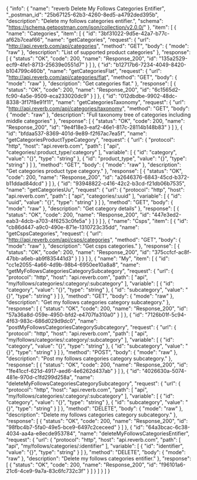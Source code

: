 {
  "info": {
    "name": "reverb Delete My Follows Categories Entifier",
    "_postman_id": "25b67125-62b3-4260-8ed5-a4792ded395b",
    "description": "Delete my follows categories entifier.",
    "schema": "https://schema.getpostman.com/json/collection/v2.0.0/"
  },
  "item": [
    {
      "name": "Categories",
      "item": [
        {
          "id": "3bf31022-9d5e-42a7-b77c-af62b7ceaf66",
          "name": "getCategories",
          "request": {
            "url": "http://api.reverb.com/api/categories",
            "method": "GET",
            "body": {
              "mode": "raw"
            },
            "description": "List of supported product categories"
          },
          "response": [
            {
              "status": "OK",
              "code": 200,
              "name": "Response_200",
              "id": "135a2529-ecf9-4fe1-8713-25639e0551d7"
            }
          ]
        },
        {
          "id": "b12717b6-7234-4049-8420-b104799c460b",
          "name": "getCategoriesFlat",
          "request": {
            "url": "http://api.reverb.com/api/categories/flat",
            "method": "GET",
            "body": {
              "mode": "raw"
            },
            "description": "Get categories flat."
          },
          "response": [
            {
              "status": "OK",
              "code": 200,
              "name": "Response_200",
              "id": "6c1565d2-fc90-4a5e-9509-eca233020dc9"
            }
          ]
        },
        {
          "id": "012dbdbe-9902-48dc-8338-3f17f8e91f11",
          "name": "getCategoriesTaxonomy",
          "request": {
            "url": "http://api.reverb.com/api/categories/taxonomy",
            "method": "GET",
            "body": {
              "mode": "raw"
            },
            "description": "Full taxonomy tree of categories including middle categories"
          },
          "response": [
            {
              "status": "OK",
              "code": 200,
              "name": "Response_200",
              "id": "9e4f18e3-eaf2-46e1-817c-28114b148b83"
            }
          ]
        },
        {
          "id": "bfdaa537-8369-401d-9e89-f2f67ac7ea5f",
          "name": "getCategoriesProductTypeCategory",
          "request": {
            "url": {
              "protocol": "http",
              "host": "api.reverb.com",
              "path": [
                "api",
                "categories/:product_type/:category"
              ],
              "variable": [
                {
                  "id": "category",
                  "value": "{}",
                  "type": "string"
                },
                {
                  "id": "product_type",
                  "value": "{}",
                  "type": "string"
                }
              ]
            },
            "method": "GET",
            "body": {
              "mode": "raw"
            },
            "description": "Get categories product type category."
          },
          "response": [
            {
              "status": "OK",
              "code": 200,
              "name": "Response_200",
              "id": "a2646376-6843-45cd-b372-b11ddad84dcd"
            }
          ]
        },
        {
          "id": "93948822-c416-42c2-b3cd-f21db06b7535",
          "name": "getCategoriesUu",
          "request": {
            "url": {
              "protocol": "http",
              "host": "api.reverb.com",
              "path": [
                "api",
                "categories/:uuid"
              ],
              "variable": [
                {
                  "id": "uuid",
                  "value": "{}",
                  "type": "string"
                }
              ]
            },
            "method": "GET",
            "body": {
              "mode": "raw"
            },
            "description": "Get category details"
          },
          "response": [
            {
              "status": "OK",
              "code": 200,
              "name": "Response_200",
              "id": "447e3ed2-eab3-4dcb-a703-4f6253c0fe5a"
            }
          ]
        }
      ]
    },
    {
      "name": "Csps",
      "item": [
        {
          "id": "cb86d447-a9c0-490e-871e-1310723c35dd",
          "name": "getCspsCategories",
          "request": {
            "url": "http://api.reverb.com/api/csps/categories",
            "method": "GET",
            "body": {
              "mode": "raw"
            },
            "description": "Get csps categories."
          },
          "response": [
            {
              "status": "OK",
              "code": 200,
              "name": "Response_200",
              "id": "375ccfcf-ac8f-47bb-a6eb-ab9f835441d3"
            }
          ]
        }
      ]
    },
    {
      "name": "My",
      "item": [
        {
          "id": "cc1e2055-4a66-4d9b-98b4-6950ee10a8a8",
          "name": "getMyFollowsCategoriesCategorySubcategory",
          "request": {
            "url": {
              "protocol": "http",
              "host": "api.reverb.com",
              "path": [
                "api",
                "my/follows/categories/:category/:subcategory"
              ],
              "variable": [
                {
                  "id": "category",
                  "value": "{}",
                  "type": "string"
                },
                {
                  "id": "subcategory",
                  "value": "{}",
                  "type": "string"
                }
              ]
            },
            "method": "GET",
            "body": {
              "mode": "raw"
            },
            "description": "Get my follows categories category subcategory."
          },
          "response": [
            {
              "status": "OK",
              "code": 200,
              "name": "Response_200",
              "id": "57a36a8d-059e-4950-bfd2-e4707fa310a0"
            }
          ]
        },
        {
          "id": "7126b01f-5c94-4f63-983c-686d029d9dc0",
          "name": "postMyFollowsCategoriesCategorySubcategory",
          "request": {
            "url": {
              "protocol": "http",
              "host": "api.reverb.com",
              "path": [
                "api",
                "my/follows/categories/:category/:subcategory"
              ],
              "variable": [
                {
                  "id": "category",
                  "value": "{}",
                  "type": "string"
                },
                {
                  "id": "subcategory",
                  "value": "{}",
                  "type": "string"
                }
              ]
            },
            "method": "POST",
            "body": {
              "mode": "raw"
            },
            "description": "Post my follows categories category subcategory."
          },
          "response": [
            {
              "status": "OK",
              "code": 200,
              "name": "Response_200",
              "id": "1fe41ccf-621d-4917-aed6-4e6262d437ab"
            }
          ]
        },
        {
          "id": "4026630a-5074-481e-970d-c1fd299d258a",
          "name": "deleteMyFollowsCategoriesCategorySubcategory",
          "request": {
            "url": {
              "protocol": "http",
              "host": "api.reverb.com",
              "path": [
                "api",
                "my/follows/categories/:category/:subcategory"
              ],
              "variable": [
                {
                  "id": "category",
                  "value": "{}",
                  "type": "string"
                },
                {
                  "id": "subcategory",
                  "value": "{}",
                  "type": "string"
                }
              ]
            },
            "method": "DELETE",
            "body": {
              "mode": "raw"
            },
            "description": "Delete my follows categories category subcategory."
          },
          "response": [
            {
              "status": "OK",
              "code": 200,
              "name": "Response_200",
              "id": "98fbc4b7-5fa0-49e5-bce9-6497c2ceceed"
            }
          ]
        },
        {
          "id": "64a3bcac-6c38-4034-aa4a-e8ecde953784",
          "name": "deleteMyFollowsCategoriesEntifier",
          "request": {
            "url": {
              "protocol": "http",
              "host": "api.reverb.com",
              "path": [
                "api",
                "my/follows/categories/:identifier"
              ],
              "variable": [
                {
                  "id": "identifier",
                  "value": "{}",
                  "type": "string"
                }
              ]
            },
            "method": "DELETE",
            "body": {
              "mode": "raw"
            },
            "description": "Delete my follows categories entifier."
          },
          "response": [
            {
              "status": "OK",
              "code": 200,
              "name": "Response_200",
              "id": "f96101a6-21c6-4ce9-9a7a-83c6fc732c3f"
            }
          ]
        }
      ]
    }
  ]
}